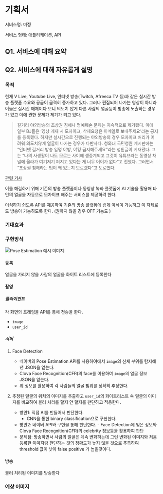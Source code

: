 # 기획서

서비스명: 미정

서비스 형태: 애플리케이션, API

## Q1. 서비스에 대해 요약

## Q2. 서비스에 대해 자유롭게 설명

### 목적

현재 V Live, Youtube Live, 인터넷 방송(Twitch, Afreeca TV 등)과 같은 실시간 방송 플랫폼 수요와 공급이 급격히 증가하고 있다. 그러나 편집되어 나가는 영상이 아니라 이들은 실시간 매체이다 보니 의도치 않게 다른 사람의 얼굴등이 방송에 노출하는 경우가 있고 이에 관한 문제가 제기가 되고 있다.

> 길거리 야외방송의 초상권 침해나 명예훼손 문제는 지속적으로 제기됐다. 이에 일부 BJ들은 ‘영상 게재 시 모자이크, 삭제요청은 이메일로 보내주세요’라는 공지를 등록했다. 하지만 실시간으로 진행되는 야외방송의 경우 모자이크 처리가 어려워 의도치않게 얼굴이 나가는 경우가 다반사다.
> 청와대 국민청원 게시판에는 “인터넷 길거리 방송 일명 야방, 야킹 금지해주세요”라는 청원글이 게재됐다. 그는 “나의 사생활이 나도 모르는 사이에 생중계되고 그것이 유튜브라는 동영상 채널에 올라가 여기저기 퍼지고 있다는 게 너무 어이가 없다”고 전했다. 그러면서 “초상권 침해라는 법이 왜 있는지 모르겠다”고 토로했다.

[관련 기사](http://moneys.mt.co.kr/news/mwView.php?no=2019112616538075933&code=w1602&MRN)

이를 해결하기 위해 기존의 방송 플랫폼이나 동영상 녹화 플랫폼에 AI 기술을 활용해 타인의 얼굴을 자동으로 모자이크 해주는 서비스를 제공하려 한다.

이식하기 쉽도록 API를 제공하여 기존의 방송 플랫폼에 쉽게 이식이 가능하고 이 자체로도 방송이 가능하도록 한다. (원하지 않을 경우 OFF 기능도 )

### 기대효과

### 구현방식

![Pose Estimation 예시 이미지](https://xv-ncloud.pstatic.net/images/service/aiService/poseEsimation-1.xl.png)

#### 등록

얼굴을 가리지 않을 사람의 얼굴을 화이트 리스트에 등록한다

#### 촬영

##### 클라이언트

각 화면의 프레임을 API를 통해 전송을 한다.

- `image`
- `user_id`

##### 서버

1. Face Detection
   - 네이버의 Pose Estimation API를 사용하여에서 `image`의 신체 부위를 탐지해낸 JSON을 얻는다.
   - Clova Face Recognition(CFR)의 face를 이용하여 `image`의 얼굴 정보 JSON을 얻는다.
   - 위 정보를 활용하여 각 사람들의 얼굴 범위를 정확히 추정한다.

2. 추정된 얼굴의 위치의 이미지를 추출하고 `user_id`의 화이트리스트 속 얼굴의 이미지를 비교하여 블러 처리를 할지 안 할지를 판단하고 적용한다.
   - 방안1: 직접 AI를 만들어서 판단한다. 
        - CNN을 통한 binary classification으로 구현한다.
   - 방안2: 네이버 API와 구현을 통해 판단한다.          - Face Detection에 얻은 정보와 Clova Face Recognition(CFR)의 celebrity 정보등을 활용하여 판단
   - 문제점: 방송하면서 사람의 얼굴은 계속 변화하는데 그런 변화된 이미지와 처음 등록한 이미지랑 판단하는 것의 정확도가 높지 않을 것으로 추측하여 threshold 값이 낮아 false positive 가 높을것이다.

#### 방송

블러 처리된 이미지를 방송한다

### 예상 이미지
